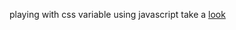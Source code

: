 playing with css variable using javascript 
take a [look](https://codepen.io/ahmed751995/full/QWLdZJj) 
